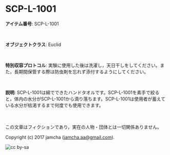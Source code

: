 # SCP-L-1001

**アイテム番号**: SCP-L-1001  

<br>  

**オブジェクトクラス**: Euclid  

<br>  

**特別収容プロトコル**: 実験に使用した後は洗濯し，天日干しをしてください。また，長期間保管する際は防虫剤を忘れず添付するようにしてください。  

<br>  

**説明**: SCP-L-1001は綿でできたハンドタオルです。SCP-L-1001を素手で絞ると，体内の水分がSCP-L-1001から滴り落ちます。SCP-L-1001は使用者が蓄えている水分が枯渇するまで何度でも使用できます。  

<br>  
<br>  
この文章はフィクションであり，実在の人物・団体とは一切関係ありません。  

Copyright (c) 2017 jamcha (jamcha.aa@gmail.com).  

![cc by-sa](http://i.creativecommons.org/l/by-sa/4.0/88x31.png)

